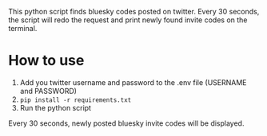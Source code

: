 This python script finds bluesky codes posted on twitter.
Every 30 seconds, the script will redo the request and print newly found invite codes on the terminal.

# How to use

1. Add you twitter username and password to the .env file (USERNAME and PASSWORD)
2. `pip install -r requirements.txt`
3. Run the python script

Every 30 seconds, newly posted bluesky invite codes will be displayed.
